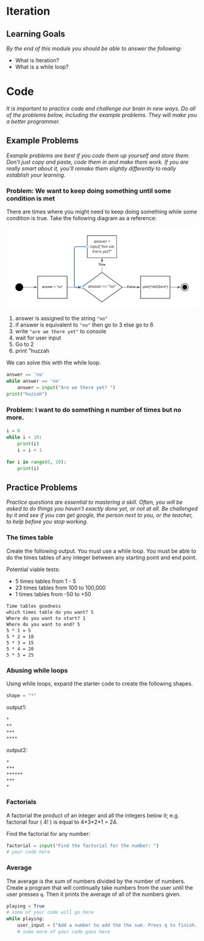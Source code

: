 # Iteration

## Learning Goals

*By the end of this module you should be able to answer the following:*

* What is Iteration?
* What is a while loop?

# Code

*It is important to practice code and challenge our brain in new ways. Do all of the problems below, including the example problems. They will make you a better programmer.*

## Example Problems

*Example problems are best if you code them up yourself and store them. Don't just copy and paste, code them in and make them work. If you are really smart about it, you'll remake them slightly differently to really establish your learning.*

### Problem: We want to keep doing something until some condition is met

There are times where you might need to keep doing something while some condition is true. Take the following diagram as a reference: 

![](2022-02-04-10-19-15.png)

1. answer is assigned to the string `"no"`
2. if answer is equivalent to `"no"` then go to 3 else go to 6
3. write `"are we there yet"` to console
4. wait for user input
5. Go to 2
6. print "huzzah

We can solve this with the while loop. 

```python
answer == 'no'
while answer == 'no'
    answer = input("Are we there yet? ")
print("huzzah")
```

### Problem: I want to do something n number of times but no more. 

```python
i = 0
while i < 10:
    print(i)
    i = i + 1
```

```python
for i in range(0, 10):
    print(i)
```

## Practice Problems

*Practice questions are essential to mastering a skill. Often, you will be asked to do things you haven't exactly done yet, or not at all. Be challenged by it and see if you can get google, the person next to you, or the teacher, to help before you stop working.*


### The times table

Create the following output. You must use a while loop. You must be able to do the times tables of any integer between any starting point and end point.

Potential viable tests:

* 5 times tables from 1 - 5
* 23 times tables from 100 to 100,000
* 1 times tables from -50 to +50

```text
Time tables goodness
which times table do you want? 5
Where do you want to start? 1
Where do you want to end? 5
5 * 1 = 5
5 * 2 = 10
5 * 3 = 15
5 * 4 = 20
5 * 5 = 25
```

### Abusing while loops

Using while loops, expand the starter code to create the following shapes.

```python
shape = "*"
```

output1:

```bash
*
**
***
****
```

output2:

```text
*
***
******
***
*
```

### Factorials

A factorial the product of an integer and all the integers below it; e.g. factorial four ( 4! ) is equal to 4\*3\*2\*1 = 24.

Find the factorial for any number: 

```python
factorial = input("Find the factorial for the number: ")
# your code here
```

### Average 

The average is the sum of numbers divided by the number of numbers. Create a program that will continually take numbers from the user until the user presses `q`. Then it prints the average of all of the numbers given. 

```python
playing = True
# some of your code will go here
while playing:
    user_input = ("Add a number to add the the sum. Press q to finish. " )
    # some more of your code goes here
```

